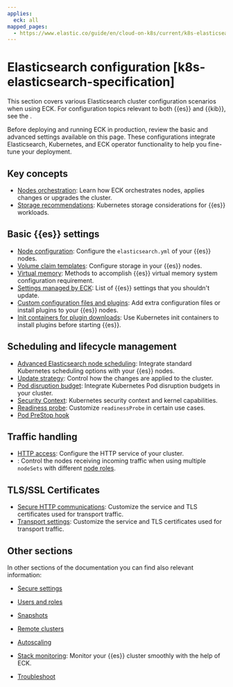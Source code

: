 ```yaml
---
applies:
  eck: all
mapped_pages:
  - https://www.elastic.co/guide/en/cloud-on-k8s/current/k8s-elasticsearch-specification.html
---
```


# Elasticsearch configuration [k8s-elasticsearch-specification]

This section covers various Elasticsearch cluster configuration scenarios when using ECK. For configuration topics relevant to both {{es}} and {{kib}}, see the [](./configure-deployments.md).

Before deploying and running ECK in production, review the basic and advanced settings available on this page. These configurations integrate Elasticsearch, Kubernetes, and ECK operator functionality to help you fine-tune your deployment.

## Key concepts

* [Nodes orchestration](nodes-orchestration.md): Learn how ECK orchestrates nodes, applies changes or upgrades the cluster.
* [Storage recommendations](storage-recommendations.md): Kubernetes storage considerations for {{es}} workloads.

## Basic {{es}} settings

* [Node configuration](node-configuration.md): Configure the `elasticsearch.yml` of your {{es}} nodes.
* [Volume claim templates](volume-claim-templates.md): Configure storage in your {{es}} nodes.
* [Virtual memory](virtual-memory.md): Methods to accomplish {{es}} virtual memory system configuration requirement.
* [Settings managed by ECK](settings-managed-by-eck.md): List of {{es}} settings that you shouldn't update.
* [Custom configuration files and plugins](custom-configuration-files-plugins.md): Add extra configuration files or install plugins to your {{es}} nodes.
* [Init containers for plugin downloads](init-containers-for-plugin-downloads.md): Use Kubernetes init containers to install plugins before starting {{es}}.

## Scheduling and lifecycle management

* [Advanced Elasticsearch node scheduling](advanced-elasticsearch-node-scheduling.md): Integrate standard Kubernetes scheduling options with your {{es}} nodes.
* [Update strategy](update-strategy.md): Control how the changes are applied to the cluster.
* [Pod disruption budget](pod-disruption-budget.md): Integrate Kubernetes Pod disruption budgets in your cluster.
* [Security Context](security-context.md): Kubernetes security context and kernel capabilities.
* [Readiness probe](readiness-probe.md): Customize `readinessProbe` in certain use cases.
* [Pod PreStop hook](pod-prestop-hook.md)

## Traffic handling

* [HTTP access](./accessing-services.md): Configure the HTTP service of your cluster.
* [](./requests-routing-to-elasticsearch-nodes.md): Control the nodes receiving incoming traffic when using multiple `nodeSets` with different [node roles](https://www.elastic.co/guide/en/elasticsearch/reference/current/node-roles-overview.html).

## TLS/SSL Certificates

* [Secure HTTP communications](/deploy-manage/security/secure-http-communications.md): Customize the service and TLS certificates used for transport traffic.
* [Transport settings](transport-settings.md): Customize the service and TLS certificates used for transport traffic.

## Other sections

In other sections of the documentation you can find also relevant information:

* [Secure settings](/deploy-manage/security/secure-settings.md)

* [Users and roles](/deploy-manage/users-roles.md)

* [Snapshots](../../tools/snapshot-and-restore/cloud-on-k8s.md)

* [Remote clusters](/deploy-manage/remote-clusters/eck-remote-clusters.md)

* [Autoscaling](../../autoscaling/deployments-autoscaling-on-eck.md)

* [Stack monitoring](https://www.elastic.co/guide/en/cloud-on-k8s/current/k8s-stack-monitoring.html): Monitor your {{es}} cluster smoothly with the help of ECK.

* [Troubleshoot](/troubleshoot/deployments/cloud-on-k8s/kubernetes.md)
